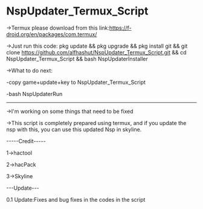 # NspUpdater_Termux_Script

->Termux please download from this link:https://f-droid.org/en/packages/com.termux/

->Just run this code:
pkg update && pkg upgrade && pkg install git && git clone https://github.com/alfhashut/NspUpdater_Termux_Script.git && cd NspUpdater_Termux_Script && bash NspUpdaterİnstaller

->What to do next:

-copy game+update+key to NspUpdater_Termux_Script

-bash NspUpdaterRun

-------------------------

->I'm working on some things that need to be fixed

->This script is completely prepared using termux, and if you update the nsp with this, you can use this updated Nsp in skyline.

-----Credit-----

1->hactool

2->hacPack

3->Skyline

---Update---

0.1 Update:Fixes and bug fixes in the codes in the script
